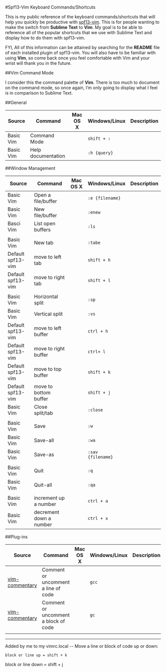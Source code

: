 #Spf13-Vim Keyboard Commands/Shortcuts

This is my public reference of the keyboard commands/shortcuts that will help you quickly be productive with [spf13-vim](https://github.com/spf13/spf13-vim).
This is for people wanting to make the switch from **Sublime Text** to **Vim**. My goal is to be able to reference all of the popular 
shortcuts that we use with Sublime Text and display how to do them with spf13-vim.

FYI, All of this information can be attained by searching for the **README** file of each installed plugin of spf13-vim. You will
also have to be familiar with using **Vim**, so come back once you feel comfortable with Vim and your wrist will thank you in the future.

##Vim Command Mode

I consider this the command palette of **Vim**. There is too much to document on the command mode, so once again, I’m only going to display what I feel is in comparison to 
Sublime Text.

##General 

| Source          | Command            | Mac OS X | Windows/Linux     | Description |
| ---------       | --------           | -------  | -----             |----------   |
| Basic Vim       | Command Mode       |          | `shift + :`       |             |
| Basic Vim       | Help documentation |          | `:h {query}`      |             |


##Window Management

| Source          | Command            | Mac OS X | Windows/Linux     | Description |
| ---------       | --------           | -------  | -----             |----------   |
| Basic Vim       | Open a file/buffer |          | `:e {filename}`   |             |
| Basic Vim       | New file/buffer    |          | `:enew`           |             |
| Basci Vim       | List open buffers  |          |  `:ls`            |             |
|                 |                    |          |                   |             |
| Basic Vim       | New tab            |          | `:tabe`           |             |
| Default spf13-vim | move to left tab |          |  `shift + h`      |             |
| Default spf13-vim | move to right tab |         |  `shift + l`      |             |
|                 |                    |          |                   |             |
| Basic Vim       | Horizontal split   |          | `:sp`             |             |
| Basic Vim       | Vertical split     |          | `:vs`             |             |
| Default spf13-vim | move to left buffer |       |  `ctrl + h`       |             |
| Default spf13-vim | move to right buffer |      |  `ctrl+ l`        |             |
| Default spf13-vim | move to top buffer |        |  `shift + k`      |             |
| Default spf13-vim | move to bottom buffer |     |  `shift + j`      |             |
| Basic Vim       | Close split/tab    |          | `:close`          |             |
|                 |                    |          |                   |             |
| Basic Vim       | Save               |          | `:w`              |             |
| Basic Vim       | Save-all           |          | `:wa`             |             |
| Basic Vim       | Save-as            |          | `:sav {filename}` |             |
|                 |                    |          |                   |             |
| Basic Vim       | Quit               |          | `:q`              |             |
| Basic Vim       | Quit-all           |          | `:qa`             |             |
|                 |                    |          |                   |             |
| Basic Vim       | increment up a number |       | `ctrl + a`     |             |
| Basic Vim       | decrement down a number |     | `ctrl + x`     |             |


##Plug-ins

| Source                                                    | Command                              | Mac OS X | Windows/Linux     | Description |
| ---------                                                 | --------                             | -------  | -----             |----------   |
| [vim-commentary](https://github.com/tpope/vim-commentary) | Comment or uncomment a line of code  |          | `gcc`             |             |
| [vim-commentary](https://github.com/tpope/vim-commentary) | Comment or uncomment a block of code |          | `gc`              |             |
|                                                           |                                      |          |                   |             |



-------------------------------------------------------------------------
Added by me to my vimrc.local -- Move a line or block of code up or down:

````
block or line up = shift + k

````
block or line down = shift + j



